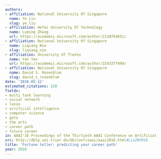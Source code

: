 ```yaml
---
authors:
- affiliation: National University Of Singapore
  name: Ye Liu
  slug: ye_liu
- affiliation: Hefei University Of Technology
  name: Luming Zhang
  url: https://academic.microsoft.com/author/2138764651/
- affiliation: National University Of Singapore
  name: Liqiang Nie
  slug: liqiang_nie
- affiliation: University Of Trento
  name: Yan Yan
  url: https://academic.microsoft.com/author/2243377499/
- affiliation: National University Of Singapore
  name: David S. Rosenblum
  slug: david_s_rosenblum
date: '2016-02-12'
estimated_citations: 228
fields:
- multi task learning
- social network
- lasso
- artificial intelligence
- computer science
- goto
- the arts
- career path
- future career
in: AAAI'16 Proceedings of the Thirtieth AAAI Conference on Artificial Intelligence
src: http://dblp.uni-trier.de/db/conf/aaai/aaai2016.html#LiuZNYR16
title: 'Fortune teller: predicting your career path'
year: 2016
---
```

